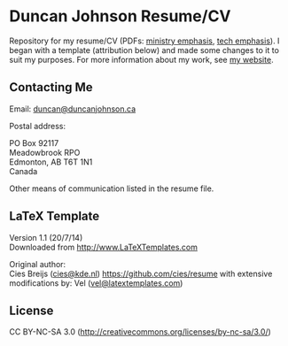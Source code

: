 # Duncan Johnson Resume/CV

Repository for my resume/CV (PDFs: [ministry emphasis](resume-ministry.pdf), [tech emphasis](resume-tech.pdf)). I began with a template (attribution below) and made some changes to it to suit my purposes. For more information about my work, see [my website](http://duncanjohnson.ca/).

## Contacting Me

Email: duncan@duncanjohnson.ca

Postal address:

PO Box 92117  
Meadowbrook RPO  
Edmonton, AB T6T 1N1  
Canada

Other means of communication listed in the resume file.

## LaTeX Template

Version 1.1 (20/7/14)  
Downloaded from <http://www.LaTeXTemplates.com>

Original author:  
Cies Breijs (cies@kde.nl) <https://github.com/cies/resume>
with extensive modifications by: Vel (vel@latextemplates.com)

## License

CC BY-NC-SA 3.0 (http://creativecommons.org/licenses/by-nc-sa/3.0/)
